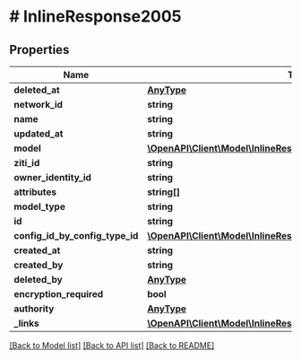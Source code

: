 # # InlineResponse2005

## Properties

Name | Type | Description | Notes
------------ | ------------- | ------------- | -------------
**deleted_at** | [**AnyType**](.md) |  | 
**network_id** | **string** |  | 
**name** | **string** |  | 
**updated_at** | **string** |  | 
**model** | [**\OpenAPI\Client\Model\InlineResponse2003EmbeddedModel**](InlineResponse2003EmbeddedModel.md) |  | 
**ziti_id** | **string** |  | 
**owner_identity_id** | **string** |  | 
**attributes** | **string[]** |  | 
**model_type** | **string** |  | 
**id** | **string** |  | 
**config_id_by_config_type_id** | [**\OpenAPI\Client\Model\InlineResponse2005ConfigIdByConfigTypeId**](InlineResponse2005ConfigIdByConfigTypeId.md) |  | 
**created_at** | **string** |  | 
**created_by** | **string** |  | 
**deleted_by** | [**AnyType**](.md) |  | 
**encryption_required** | **bool** |  | 
**authority** | [**AnyType**](.md) |  | 
**_links** | [**\OpenAPI\Client\Model\InlineResponse200Links**](InlineResponse200Links.md) |  | 

[[Back to Model list]](../../README.md#documentation-for-models) [[Back to API list]](../../README.md#documentation-for-api-endpoints) [[Back to README]](../../README.md)


